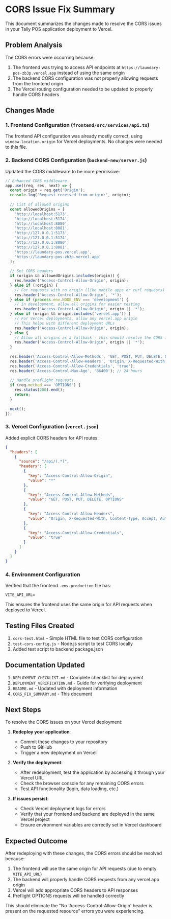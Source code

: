 # CORS Issue Fix Summary

This document summarizes the changes made to resolve the CORS issues in your Tally POS application deployment to Vercel.

## Problem Analysis

The CORS errors were occurring because:
1. The frontend was trying to access API endpoints at `https://laundary-pos-zb3p.vercel.app` instead of using the same origin
2. The backend CORS configuration was not properly allowing requests from the frontend origin
3. The Vercel routing configuration needed to be updated to properly handle CORS headers

## Changes Made

### 1. Frontend Configuration (`frontend/src/services/api.ts`)

The frontend API configuration was already mostly correct, using `window.location.origin` for Vercel deployments. No changes were needed to this file.

### 2. Backend CORS Configuration (`backend-new/server.js`)

Updated the CORS middleware to be more permissive:

```javascript
// Enhanced CORS middleware
app.use((req, res, next) => {
  const origin = req.get('Origin');
  console.log('Request received from origin:', origin);
  
  // List of allowed origins
  const allowedOrigins = [
    'http://localhost:5173',
    'http://localhost:5174',
    'http://localhost:8080',
    'http://localhost:8081',
    'http://127.0.0.1:5173',
    'http://127.0.0.1:5174',
    'http://127.0.0.1:8080',
    'http://127.0.0.1:8081',
    'https://laundary-pos.vercel.app',
    'https://laundary-pos-zb3p.vercel.app'
  ];
  
  // Set CORS headers
  if (origin && allowedOrigins.includes(origin)) {
    res.header('Access-Control-Allow-Origin', origin);
  } else if (!origin) {
    // For requests with no origin (like mobile apps or curl requests)
    res.header('Access-Control-Allow-Origin', '*');
  } else if (process.env.NODE_ENV === 'development') {
    // In development, allow all origins for easier testing
    res.header('Access-Control-Allow-Origin', origin || '*');
  } else if (origin && origin.includes('vercel.app')) {
    // For Vercel deployments, allow any vercel.app origin
    // This helps with different deployment URLs
    res.header('Access-Control-Allow-Origin', origin);
  } else {
    // Allow all origins as a fallback - this should resolve the CORS issue
    res.header('Access-Control-Allow-Origin', origin || '*');
  }
  
  res.header('Access-Control-Allow-Methods', 'GET, POST, PUT, DELETE, OPTIONS');
  res.header('Access-Control-Allow-Headers', 'Origin, X-Requested-With, Content-Type, Accept, Authorization, X-Auth-Token');
  res.header('Access-Control-Allow-Credentials', 'true');
  res.header('Access-Control-Max-Age', '86400'); // 24 hours
  
  // Handle preflight requests
  if (req.method === 'OPTIONS') {
    res.status(200).end();
    return;
  }
  
  next();
});
```

### 3. Vercel Configuration (`vercel.json`)

Added explicit CORS headers for API routes:

```json
{
  "headers": [
    {
      "source": "/api/(.*)",
      "headers": [
        {
          "key": "Access-Control-Allow-Origin",
          "value": "*"
        },
        {
          "key": "Access-Control-Allow-Methods",
          "value": "GET, POST, PUT, DELETE, OPTIONS"
        },
        {
          "key": "Access-Control-Allow-Headers",
          "value": "Origin, X-Requested-With, Content-Type, Accept, Authorization, X-Auth-Token"
        },
        {
          "key": "Access-Control-Allow-Credentials",
          "value": "true"
        }
      ]
    }
  ]
}
```

### 4. Environment Configuration

Verified that the frontend `.env.production` file has:
```
VITE_API_URL=
```

This ensures the frontend uses the same origin for API requests when deployed to Vercel.

## Testing Files Created

1. `cors-test.html` - Simple HTML file to test CORS configuration
2. `test-cors-config.js` - Node.js script to test CORS locally
3. Added test script to backend package.json

## Documentation Updated

1. `DEPLOYMENT_CHECKLIST.md` - Complete checklist for deployment
2. `DEPLOYMENT_VERIFICATION.md` - Guide for verifying deployment
3. `README.md` - Updated with deployment information
4. `CORS_FIX_SUMMARY.md` - This document

## Next Steps

To resolve the CORS issues on your Vercel deployment:

1. **Redeploy your application**:
   - Commit these changes to your repository
   - Push to GitHub
   - Trigger a new deployment on Vercel

2. **Verify the deployment**:
   - After redeployment, test the application by accessing it through your Vercel URL
   - Check the browser console for any remaining CORS errors
   - Test API functionality (login, data loading, etc.)

3. **If issues persist**:
   - Check Vercel deployment logs for errors
   - Verify that your frontend and backend are deployed in the same Vercel project
   - Ensure environment variables are correctly set in Vercel dashboard

## Expected Outcome

After redeploying with these changes, the CORS errors should be resolved because:
1. The frontend will use the same origin for API requests (due to empty `VITE_API_URL`)
2. The backend will properly handle CORS requests from any vercel.app origin
3. Vercel will add appropriate CORS headers to API responses
4. Preflight OPTIONS requests will be handled correctly

This should eliminate the "No 'Access-Control-Allow-Origin' header is present on the requested resource" errors you were experiencing.